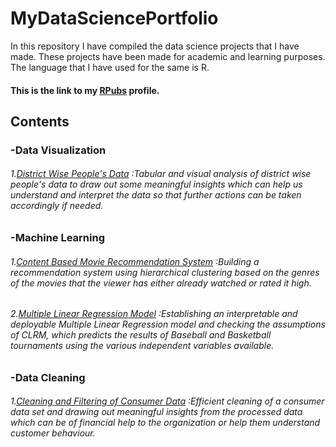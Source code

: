 # MyDataSciencePortfolio
In this repository I have compiled the data science projects that I have made. These projects have been made for academic and learning purposes.
The language that I have used for the same is R.
#### This is the link to my [RPubs](https://rpubs.com/Salil_Suman_Meher) profile.
## Contents
###   -Data Visualization
###### 1.[District Wise People's Data](https://rpubs.com/Salil_Suman_Meher/639968) :Tabular and visual analysis of district wise people's data to draw out some meaningful insights which can help us understand and interpret the data so that further actions can be taken accordingly if needed.  
###   -Machine Learning
###### 1.[Content Based Movie Recommendation System](https://rpubs.com/Salil_Suman_Meher/641843) :Building a recommendation system using hierarchical clustering based on the genres of the movies that the viewer has either already watched or rated it high.
###### 2.[Multiple Linear Regression Model](https://rpubs.com/Salil_Suman_Meher/655560) :Establishing an interpretable and deployable Multiple Linear Regression model and checking the assumptions of CLRM, which predicts the results of Baseball and Basketball tournaments using the various independent variables available.
###   -Data Cleaning 
###### 1.[Cleaning and Filtering of Consumer Data](https://rpubs.com/Salil_Suman_Meher/652534) :Efficient cleaning of a consumer data set and drawing out meaningful insights from the processed data which can be of financial help to the organization or help them understand customer behaviour. 
